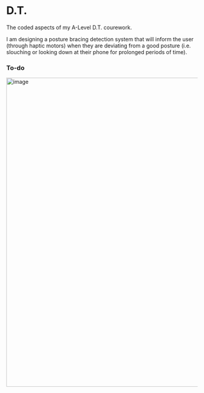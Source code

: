 # D.T.
The coded aspects of my A-Level D.T. courework. 

I am designing a posture bracing detection system that will inform the user (through haptic motors) when they are deviating from a good posture (i.e. slouching or looking down at their phone for prolonged periods of time).

### To-do

<img width="1190" height="814" alt="image" src="https://github.com/user-attachments/assets/8c76ea60-e912-4e14-bb5a-86b90319be99" />


